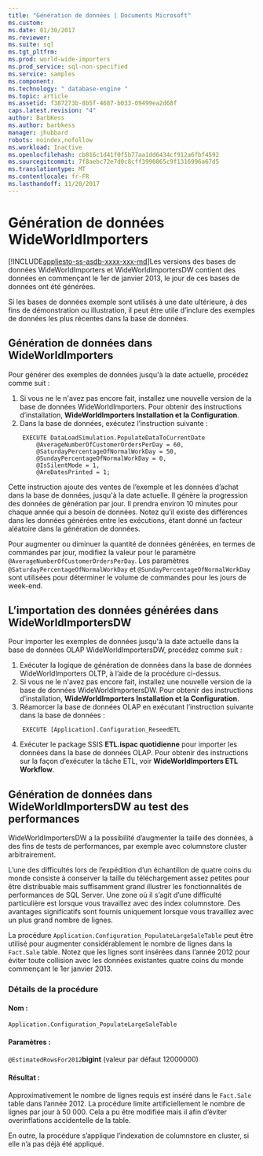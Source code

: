 ```yaml
---
title: "Génération de données | Documents Microsoft"
ms.custom: 
ms.date: 01/30/2017
ms.reviewer: 
ms.suite: sql
ms.tgt_pltfrm: 
ms.prod: world-wide-importers
ms.prod_service: sql-non-specified
ms.service: samples
ms.component: 
ms.technology: " database-engine "
ms.topic: article
ms.assetid: f387273b-8b5f-4687-b033-09499ea2d68f
caps.latest.revision: "4"
author: BarbKess
ms.author: barbkess
manager: jhubbard
robots: noindex,nofollow
ms.workload: Inactive
ms.openlocfilehash: cb816c1d41f0f5b77aa1dd6434cf912a6fbf4592
ms.sourcegitcommit: 7f8aebc72e7d0c8cff3990865c9f1316996a67d5
ms.translationtype: MT
ms.contentlocale: fr-FR
ms.lasthandoff: 11/20/2017
---
```

# <a name="wideworldimporters-data-generation"></a>Génération de données WideWorldImporters
[!INCLUDE[appliesto-ss-asdb-xxxx-xxx-md](../../includes/appliesto-ss-asdb-xxxx-xxx-md.md)]Les versions des bases de données WideWorldImporters et WideWorldImportersDW contient des données en commençant le 1er de janvier 2013, le jour de ces bases de données ont été générées.

Si les bases de données exemple sont utilisés à une date ultérieure, à des fins de démonstration ou illustration, il peut être utile d’inclure des exemples de données les plus récentes dans la base de données.

## <a name="data-generation-in-wideworldimporters"></a>Génération de données dans WideWorldImporters

Pour générer des exemples de données jusqu'à la date actuelle, procédez comme suit :

1. Si vous ne le n'avez pas encore fait, installez une nouvelle version de la base de données WideWorldImporters. Pour obtenir des instructions d’installation, **WideWorldImporters Installation et la Configuration**.
2. Dans la base de données, exécutez l’instruction suivante :

```
    EXECUTE DataLoadSimulation.PopulateDataToCurrentDate
        @AverageNumberOfCustomerOrdersPerDay = 60,
        @SaturdayPercentageOfNormalWorkDay = 50,
        @SundayPercentageOfNormalWorkDay = 0,
        @IsSilentMode = 1,
        @AreDatesPrinted = 1;
```

Cette instruction ajoute des ventes de l’exemple et les données d’achat dans la base de données, jusqu'à la date actuelle. Il génère la progression des données de génération par jour. Il prendra environ 10 minutes pour chaque année qui a besoin de données. Notez qu’il existe des différences dans les données générées entre les exécutions, étant donné un facteur aléatoire dans la génération de données.

Pour augmenter ou diminuer la quantité de données générées, en termes de commandes par jour, modifiez la valeur pour le paramètre `@AverageNumberOfCustomerOrdersPerDay`. Les paramètres `@SaturdayPercentageOfNormalWorkDay` et `@SundayPercentageOfNormalWorkDay` sont utilisées pour déterminer le volume de commandes pour les jours de week-end.

## <a name="importing-generated-data-in-wideworldimportersdw"></a>L’importation des données générées dans WideWorldImportersDW

Pour importer les exemples de données jusqu'à la date actuelle dans la base de données OLAP WideWorldImportersDW, procédez comme suit :

1. Exécuter la logique de génération de données dans la base de données WideWorldImporters OLTP, à l’aide de la procédure ci-dessus.
2. Si vous ne le n'avez pas encore fait, installez une nouvelle version de la base de données WideWorldImportersDW. Pour obtenir des instructions d’installation, **WideWorldImporters Installation et la Configuration**.
3. Réamorcer la base de données OLAP en exécutant l’instruction suivante dans la base de données :

```
    EXECUTE [Application].Configuration_ReseedETL
```

4. Exécuter le package SSIS **ETL.ispac quotidienne** pour importer les données dans la base de données OLAP. Pour obtenir des instructions sur la façon d’exécuter la tâche ETL, voir **WideWorldImporters ETL Workflow**.

## <a name="generating-data-in-wideworldimportersdw-for-performance-testing"></a>Génération de données dans WideWorldImportersDW au test des performances

WideWorldImportersDW a la possibilité d’augmenter la taille des données, à des fins de tests de performances, par exemple avec columnstore cluster arbitrairement.

L’une des difficultés lors de l’expédition d’un échantillon de quatre coins du monde consiste à conserver la taille du téléchargement assez petites pour être distribuable mais suffisamment grand illustrer les fonctionnalités de performances de SQL Server. Une zone où il s’agit d’une difficulté particulière est lorsque vous travaillez avec des index columnstore. Des avantages significatifs sont fournis uniquement lorsque vous travaillez avec un plus grand nombre de lignes. 

La procédure `Application.Configuration_PopulateLargeSaleTable` peut être utilisé pour augmenter considérablement le nombre de lignes dans la `Fact.Sale` table. Notez que les lignes sont insérées dans l’année 2012 pour éviter toute collision avec les données existantes quatre coins du monde commençant le 1er janvier 2013.

### <a name="procedure-details"></a>Détails de la procédure

#### <a name="name"></a>Nom : 

    Application.Configuration_PopulateLargeSaleTable

#### <a name="parameters"></a>Paramètres :

  `@EstimatedRowsFor2012`**bigint** (valeur par défaut 12000000)

#### <a name="result"></a>Résultat :

Approximativement le nombre de lignes requis est inséré dans le `Fact.Sale` table dans l’année 2012. La procédure limite artificiellement le nombre de lignes par jour à 50 000. Cela a pu être modifiée mais il afin d’éviter overinflations accidentelle de la table.

En outre, la procédure s’applique l’indexation de columnstore en cluster, si elle n’a pas déjà été appliqué.
